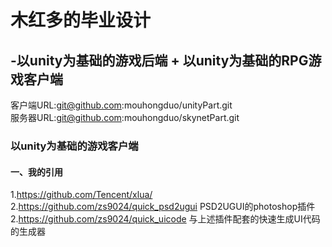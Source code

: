 # 木红多的毕业设计 
## -以unity为基础的游戏后端 + 以unity为基础的RPG游戏客户端
客户端URL:git@github.com:mouhongduo/unityPart.git  
服务器URL:git@github.com:mouhongduo/skynetPart.git
### 以unity为基础的游戏客户端
#### 一、我的引用
1.https://github.com/Tencent/xlua/ 
2.https://github.com/zs9024/quick_psd2ugui PSD2UGUI的photoshop插件
2.https://github.com/zs9024/quick_uicode 与上述插件配套的快速生成UI代码的生成器
